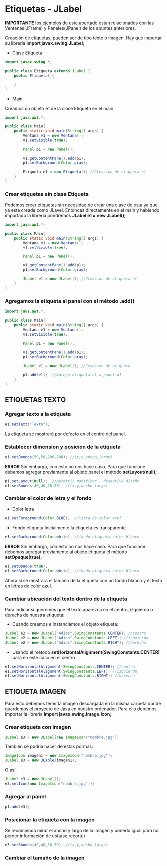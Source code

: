 # Etiquetas - JLabel
**IMPORTANTE** los ejemplos de este apartado estan relacionados con las Ventanas(JFrame) y Paneles(JPanel) de los apuntes anteriores.

Creación de etiquetas, pueden ser de tipo texto o imagen.
Hay que importar su librería **import javax.swing.JLabel;** 
- Clase Etiqueta
```java
import javax.swing.*;

public class Etiqueta extends JLabel {
    public Etiqueta(){

    }
}
```
- Main

Creamos un objeto e1 de la clase Etiqueta en el main
```java
import java.awt.*;

public class Main{
    public static void main(String[] args) {
        Ventana v1 = new Ventana();
        v1.setVisible(true);

        Panel p1 = new Panel();

        v1.getContentPane().add(p1);
        p1.setBackground(Color.gray);

        Etiqueta e1 = new Etiqueta(); //Creacion de etiqueta e1
    }
}
```
### Crear etiquetas sin clase Etiqueta
Podemos crear etiquetas sin necesidad de crear una clase de esta ya que ya esta creada como JLavel. Entonces directamente en el main y habiendo importado la libreria
pondremos **JLabel e1 = new JLabel();**
```java
import java.awt.*;

public class Main{
    public static void main(String[] args) {
        Ventana v1 = new Ventana();
        v1.setVisible(true);

        Panel p1 = new Panel();

        v1.getContentPane().add(p1);
        p1.setBackground(Color.gray);

        JLabel e1 = new JLabel(); //Creacion de etiqueta e1
    }
}
```
### Agregamos la etiqueta al panel con el método **.add()**
```java
import java.awt.*;

public class Main{
    public static void main(String[] args) {
        Ventana v1 = new Ventana();
        v1.setVisible(true);

        Panel p1 = new Panel();

        v1.getContentPane().add(p1);
        p1.setBackground(Color.gray);

        JLabel e1 = new JLabel(); //Creacion de etiqueta
        
        p1.add(e1);  //Agrego etiqueta e1 a panel p1
    }
}
```
## ETIQUETAS TEXTO
### Agregar texto a la etiqueta
```java
e1.setText("Texto");
```
La etiqueta se mostrará por defecto en el centro del panel.
### Establecer dimension y posicion de la etiqueta
```java
e1.setBounds(50,50,200,200); //(x,y,ancho,largo)
```
**ERROR** Sin embargo, con esto no nos hace caso. Para que funcione debemos agregar previamente al objeto panel el método **setLayout(null);**
```java
p1.setLayout(null);  //permitir modificar - desactiva diseño
e1.setBounds(40,40,30,50); //(x,y,ancho,largo)
```
### Cambiar el color de letra y el fondo
- Color letra
```java
e1.setForeground(Color.BLUE);  //letra de color azul
```
- Fondo etiqueta
Inicialmente la etiqueta es transparente.
```java
e1.setBackground(Color.white); //fondo etiqueta color blanco
```
**ERROR** Sin embargo, con esto no nos hace caso. Para que funcione debemos agregar previamente al objeto etiqueta el método **setOpaque(true);**
```java
e1.setOpaque(true);
e1.setBackground(Color.white); //fondo etiqueta color blanco
```
Ahora si se mostrara el tamaño de la etiqueta con un fondo blanco y el texto en letras de color azul.
### Cambiar ubicación del texto dentro de la etiqueta
Para indicar si queremos que el texto aparezca en el centro, izquierda o derecha de nuestra etiqueta:
- Cuando creamos e instanciamos el objeto etiqueta:
```java
JLabel e2 = new JLabel("Adios",SwingConstants.CENTER); //centro
JLabel e2 = new JLabel("Adios",SwingConstants.LEFT); //izquierda
JLabel e2 = new JLabel("Adios",SwingConstants.RIGHT); //derecha
```
- Usando el método **setHorizontalAlignment(SwingConstants.CENTER)** para en este caso en el centro
```java
e1.setHorizontalAlignment(SwingConstants.CENTER); //centro
e1.setHorizontalAlignment(SwingConstants.LEFT); //izquierda
e1.setHorizontalAlignment(SwingConstants.RIGHT); //derecha
```
## ETIQUETA IMAGEN
Para esto debemos tener la imagen descargada en la misma carpeta donde guardemos el proyecto de Java en nuestro ordenador. Para ello debemos importar la libreria **import javax.swing.Image.Icon;**
### Crear etiqueta con imagen 
```java
JLabel e3 = new JLabel(new ImageIcon("nombre.jpg");
```
También se podria hacer de estas pormas:
```java
ImageIcon imagen1 = new ImageIcon("nombre.jpg");
JLabel e3 = new JLable(imagen1);
```
O así:
```java
JLabel e3 = new JLabel();
e3.setIcon(new ImageIcon("nombre.jpg"));
```
### Agregar al panel
```java
p1.add(e3);
```
### Posicionar la etiqueta con la imagen
Se recomienda mirar el ancho y largo de la imagen y ponerlo igual para no perder información de esta(se recorte)
```java
e3.setBounds(40,40,30,50); //(x,y,ancho,largo)
```
### Cambiar el tamaño de la imagen

